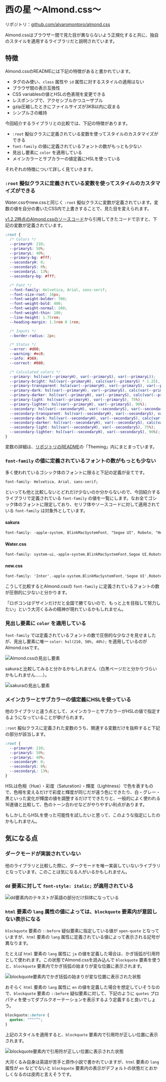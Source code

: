 # 西の星 ～Almond.css～

リポジトリ：[github.com/alvaromontoro/almond.css](https://github.com/alvaromontoro/almond.css)

Almond.cssはブラウザー間で見た目が異ならないよう正規化すると共に、独自のスタイルを適用するライブラリだと説明されています。

## 特徴

Almond.cssのREADMEには下記の特徴があると書かれています。

- タグのみ使い、`class` 属性や `id` 属性に対するスタイルの適用はない
- ブラウザ間の表示互換性
- CSS variablesの値とHSLの色表現を変更できる
- レスポンシブで、アクセシブルかつユーザブル
- gzip圧縮したときにファイルサイズが3KB以内に収まる
- シンプルさの維持

今回紹介するライブラリとの比較では、下記の特徴があります。

- `:root` 擬似クラスに定義されている変数を使ってスタイルのカスタマイズができる
- `font-family` の値に定義されているフォントの数がもっとも少ない
- 見出し要素に `color` を適用している
- メインカラーとサブカラーの値定義にHSLを使っている

それぞれの特徴について詳しく見ていきます。

### `:root` 擬似クラスに定義されている変数を使ってスタイルのカスタマイズができる

Water.cssやnew.cssと同じく `:root` 擬似クラスに変数が定義されています。変数の値を自分の書いたCSS内で上書きすることで、見た目を変えられます。

[v1.2.2時点のAlmond.cssのソースコード](https://github.com/alvaromontoro/almond.css/blob/v1.2.2/src/general/variables.scss)から引用してきたコードで示すと、下記の変数が定義されています。

```css
:root {
  /* Colors */
  --primaryH: 210;
  --primaryS: 50%;
  --primaryL: 40%;
  --primary-bg: #fff;
  --secondaryH: 0;
  --secondaryS: 0%;
  --secondaryL: 13%;
  --secondary-bg: #fff;

  /* Font */
  --font-family: Helvetica, Arial, sans-serif;
  --font-size-root: 16px;
  --font-weight-bolder: 700;
  --font-weight-bold: 400;
  --font-weight-normal: 200;
  --font-weight-thin: 100;
  --line-height: 1.75rem;
  --heading-margin: 1.5rem 0 1rem;

  /* Inputs */
  --border-radius: 2px;

  /* Status */
  --error: #d00;
  --warning: #ec0;
  --info: #369;
  --correct: #080;

  /* Calculated colors */
  --primary: hsl(var(--primaryH), var(--primaryS), var(--primaryL));
  --primary-bright: hsl(var(--primaryH), calc(var(--primaryS) * 1.25), 90%); // #7ef;
  --primary-transparent: hsla(var(--primaryH), var(--primaryS), var(--primaryL), 0.05);
  --primary-dark: hsl(var(--primaryH), var(--primaryS), calc(var(--primaryL) * 0.5));
  --primary-darker: hsl(var(--primaryH), var(--primaryS), calc(var(--primaryL) * 0.2));
  --primary-light: hsl(var(--primaryH), var(--primaryS), 75%);
  --primary-lighter: hsl(var(--primaryH), var(--primaryS), 96%);
  --secondary: hsl(var(--secondaryH), var(--secondaryS), var(--secondaryL));
  --secondary-transparent: hsl(var(--secondaryH), var(--secondaryS), var(--secondaryL), 0.05);
  --secondary-dark: hsl(var(--secondaryH), var(--secondaryS), calc(var(--secondaryL) * 0.5));
  --secondary-darker: hsl(var(--secondaryH), var(--secondaryS), calc(var(--secondaryL) * 0.2));
  --secondary-light: hsl(var(--secondaryH), var(--secondaryS), 75%);
  --secondary-lighter: hsl(var(--secondaryH), var(--secondaryS), 96%);
}
```

変数の詳細は、[リポジトリのREADME](https://github.com/alvaromontoro/almond.css?tab=readme-ov-file#theming)の「Theming」内にまとまっています。

### `font-family` の値に定義されているフォントの数がもっとも少ない

多く使われているゴシック体のフォントに限ると下記の定義が全てです。

```css
font-family: Helvetica, Arial, sans-serif;
```

といっても他と比較しないとどれだけ少ないのか分からないので、今回紹介するライブラリで定義されている `font-family` の値を一覧にします。なお全てゴシック体のフォントに限定しており、セリフ体やソースコードに対して適用されている `font-family` は対象外としています。

#### sakura

```css
font-family: -apple-system, BlinkMacSystemFont, "Segoe UI", Roboto, "Helvetica Neue", Arial, "Noto Sans", sans-serif;
```

#### Water.css

```css
font-family: system-ui,-apple-system,BlinkMacSystemFont,Segoe UI,Roboto,Oxygen,Ubuntu,Cantarell,Fira Sans,Droid Sans,Helvetica Neue,Segoe UI Emoji,Apple Color Emoji,Noto Color Emoji,sans-serif;
```

#### new.css

```css
font-family: 'Inter',-apple-system,BlinkMacSystemFont,'Segoe UI',Roboto,Oxygen,Ubuntu,Cantarell,'Open Sans','Helvetica Neue',sans-serif,"Apple Color Emoji","Segoe UI Emoji","Segoe UI Symbol"
```

こうして比較するとAlmond.cssの `font-family` に定義されているフォントの数が圧倒的に少ないと分かります。

「ロボコンはデザインだけだと全国で勝てないので、もっと上を目指して努力したい」という大河くるみの精神が現れているかもしれません。

### 見出し要素に `color` を適用している

`font-family` では定義されているフォントの数で圧倒的な少なさを見せましたが、見出し要素に唯一 `color: hsl(210, 50%, 40%);` を適用しているのがAlmond.cssです。

![Almond.cssの見出し要素](./images/west/almond_headings.png)

sakuraと比較してみると分かるかもしれません（白黒ページだと分かりづらいかもしれません……）。

![sakuraの見出し要素](./images/west/sakura_headings.png)

### メインカラーとサブカラーの値定義にHSLを使っている

他のライブラリと違う点として、メインカラーとサブカラーがHSLの値で指定するようになっていることが挙げられます。

`:root` 擬似クラスに定義された変数のうち、関連する変数だけを抜粋すると下記の部分が該当します。

```css
:root {
  --primaryH: 210;
  --primaryS: 50%;
  --primaryL: 40%;
  --secondaryH: 0;
  --secondaryS: 0%;
  --secondaryL: 13%;
}
```

HSLは色相（Hue）・彩度（Saturation）・輝度（Lightness）で色を表すもので、色相を変えるだけで彩度と輝度が同じだが違う色にできたり、白・グレー・黒といった変化が輝度の値を調整するだけでできたりと、一般的によく使われる16進値と比較して、色のトーン合わせなどがやりやすい利点があります。

もしかしたらHSLを使った可能性を試したいと思って、このような指定にしたのかもしれません。

## 気になる点

### ダークモードが実装されていない

他のライブラリと比較した際に、ダークモードを唯一実装していないライブラリとなっています。このことは気になる人がいるかもしれません。

### `dd` 要素に対して `font-style: italic;` が適用されている

![dd要素内のテキストが英語の部分だけ斜体になっている](./images/west/dd_italic.png)

### `html` 要素の `lang` 属性の値によっては、`blockquote` 要素内が意図しない表示になる

`blockquote` 要素の `::before` 疑似要素に指定している値が `open-quote` となっていますが、`html` 要素の `lang` 属性に定義されている値によって表示される記号が異なります。

たとえば `html` 要素の `lang` 属性に `ja` の値を定義した場合は、かぎ括弧が引用符として使われます。この状態でAlmond.cssを読み込んで `blockquote` 要素を使うと、`blockquote` 要素内でかぎ括弧の始まりが変な位置に表示されます。

![blockquote要素内でかぎ括弧の始まりが変な位置に表示された状態](./images/west/blockquote.png)

おそらく `html` 要素の `lang` 属性に `en` の値を定義した場合を想定していそうなので、`blockquote` 要素の `::before` 疑似要素に対して、下記のように `quotes` プロパティを使ってダブルクオーテーションを表示するよう定義すると良いでしょう。

```css
blockquote::before {
  quotes: "“""”";
}
```

上記のスタイルを適用すると、`blockquote` 要素内で引用符が正しい位置に表示されます。

![blockquote要素内で引用符が正しい位置に表示された状態](./images/west/valid_quote.png)

大河くるみ自身は英語が苦手と原作小説で書かれていますが、`html` 要素の `lang` 属性が `en` などでないと `blockquote` 要素内の表示がデフォルトの状態だとおかしくなるのは皮肉と言えそうです。
